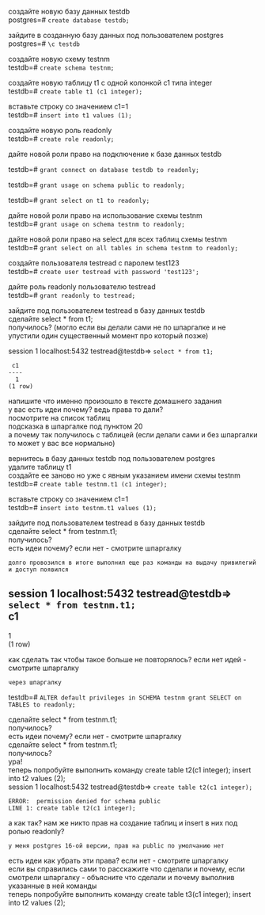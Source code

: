 создайте новую базу данных testdb  
postgres=# `create database testdb;`  
  
зайдите в созданную базу данных под пользователем postgres  
postgres=# `\c testdb`  
  
создайте новую схему testnm  
testdb=# `create schema testnm;`  
  
  
создайте новую таблицу t1 с одной колонкой c1 типа integer  
testdb=# `create table t1 (c1 integer);`  
  
  
вставьте строку со значением c1=1  
testdb=# `insert into t1 values (1);`  
  
  
создайте новую роль readonly  
testdb=# `create role readonly;`  
  
  
дайте новой роли право на подключение к базе данных testdb  

testdb=# `grant connect on database testdb to readonly;`  

testdb=# `grant usage on schema public to readonly;`  

testdb=# `grant select on t1 to readonly;`  


дайте новой роли право на использование схемы testnm  
testdb=# `grant usage on schema testnm to readonly;`  
  
дайте новой роли право на select для всех таблиц схемы testnm  
testdb=# `grant select on all tables in schema testnm to readonly;`  
  
  
создайте пользователя testread с паролем test123  
testdb=# `create user testread with password 'test123';`  
  
дайте роль readonly пользователю testread  
testdb=# `grant readonly to testread;`  



зайдите под пользователем testread в базу данных testdb  
сделайте select * from t1;  
получилось? (могло если вы делали сами не по шпаргалке и не упустили один существенный момент про который позже)  



session 1 localhost:5432 testread@testdb=> `select * from t1;`  

```  
 c1  
----  
  1  
(1 row)  
```  
  
напишите что именно произошло в тексте домашнего задания  
у вас есть идеи почему? ведь права то дали?  
посмотрите на список таблиц  
подсказка в шпаргалке под пунктом 20  
а почему так получилось с таблицей (если делали сами и без шпаргалки то может у вас все нормально)  
  
  
вернитесь в базу данных testdb под пользователем postgres  
удалите таблицу t1  
создайте ее заново но уже с явным указанием имени схемы testnm  
testdb=# `create table testnm.t1 (c1 integer);`  
  
вставьте строку со значением c1=1  
testdb=# `insert into testnm.t1 values (1);`  
  
зайдите под пользователем testread в базу данных testdb  
сделайте select * from testnm.t1;  
получилось?  
есть идеи почему? если нет - смотрите шпаргалку  
  
`долго провозился в итоге выполнил еще раз команды на выдачу привилегий и доступ появился`  
  
  
session 1 localhost:5432 testread@testdb=> `select * from testnm.t1;`  
 c1  
----  
  1  
(1 row)  
  
  
как сделать так чтобы такое больше не повторялось? если нет идей - смотрите шпаргалку  
  
`через шпаргалку`    
  
testdb=# `ALTER default privileges in SCHEMA testnm grant SELECT on TABLES to readonly;`    
  
  
  
  
  
сделайте select * from testnm.t1;  
получилось?  
есть идеи почему? если нет - смотрите шпаргалку  
сделайте select * from testnm.t1;  
получилось?  
ура!  
теперь попробуйте выполнить команду create table t2(c1 integer); insert into t2 values (2);  
session 1 localhost:5432 testread@testdb=> `create table t2(c1 integer);`  
  
```  
ERROR:  permission denied for schema public  
LINE 1: create table t2(c1 integer);  
```  
  
а как так? нам же никто прав на создание таблиц и insert в них под ролью readonly?  
  
`у меня postgres 16-ой версии, прав на public по умолчанию нет`  
  
есть идеи как убрать эти права? если нет - смотрите шпаргалку  
если вы справились сами то расскажите что сделали и почему, если смотрели шпаргалку - объясните что сделали и почему выполнив указанные в ней команды  
теперь попробуйте выполнить команду create table t3(c1 integer); insert into t2 values (2);  
